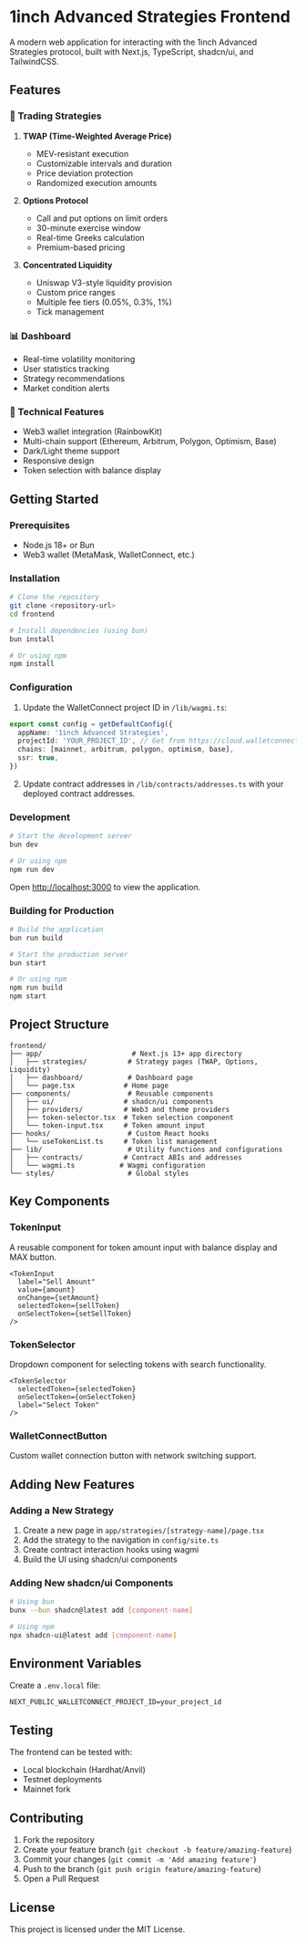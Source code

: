 # 1inch Advanced Strategies Frontend

A modern web application for interacting with the 1inch Advanced Strategies protocol, built with Next.js, TypeScript, shadcn/ui, and TailwindCSS.

## Features

### 🚀 Trading Strategies

1. **TWAP (Time-Weighted Average Price)**
   - MEV-resistant execution
   - Customizable intervals and duration
   - Price deviation protection
   - Randomized execution amounts

2. **Options Protocol**
   - Call and put options on limit orders
   - 30-minute exercise window
   - Real-time Greeks calculation
   - Premium-based pricing

3. **Concentrated Liquidity**
   - Uniswap V3-style liquidity provision
   - Custom price ranges
   - Multiple fee tiers (0.05%, 0.3%, 1%)
   - Tick management

### 📊 Dashboard
- Real-time volatility monitoring
- User statistics tracking
- Strategy recommendations
- Market condition alerts

### 🔧 Technical Features
- Web3 wallet integration (RainbowKit)
- Multi-chain support (Ethereum, Arbitrum, Polygon, Optimism, Base)
- Dark/Light theme support
- Responsive design
- Token selection with balance display

## Getting Started

### Prerequisites
- Node.js 18+ or Bun
- Web3 wallet (MetaMask, WalletConnect, etc.)

### Installation

```bash
# Clone the repository
git clone <repository-url>
cd frontend

# Install dependencies (using bun)
bun install

# Or using npm
npm install
```

### Configuration

1. Update the WalletConnect project ID in `/lib/wagmi.ts`:
```typescript
export const config = getDefaultConfig({
  appName: '1inch Advanced Strategies',
  projectId: 'YOUR_PROJECT_ID', // Get from https://cloud.walletconnect.com
  chains: [mainnet, arbitrum, polygon, optimism, base],
  ssr: true,
})
```

2. Update contract addresses in `/lib/contracts/addresses.ts` with your deployed contract addresses.

### Development

```bash
# Start the development server
bun dev

# Or using npm
npm run dev
```

Open [http://localhost:3000](http://localhost:3000) to view the application.

### Building for Production

```bash
# Build the application
bun run build

# Start the production server
bun start

# Or using npm
npm run build
npm start
```

## Project Structure

```
frontend/
├── app/                      # Next.js 13+ app directory
│   ├── strategies/          # Strategy pages (TWAP, Options, Liquidity)
│   ├── dashboard/           # Dashboard page
│   └── page.tsx            # Home page
├── components/              # Reusable components
│   ├── ui/                 # shadcn/ui components
│   ├── providers/          # Web3 and theme providers
│   ├── token-selector.tsx  # Token selection component
│   └── token-input.tsx     # Token amount input
├── hooks/                   # Custom React hooks
│   └── useTokenList.ts     # Token list management
├── lib/                     # Utility functions and configurations
│   ├── contracts/          # Contract ABIs and addresses
│   └── wagmi.ts           # Wagmi configuration
└── styles/                  # Global styles

```

## Key Components

### TokenInput
A reusable component for token amount input with balance display and MAX button.

```tsx
<TokenInput
  label="Sell Amount"
  value={amount}
  onChange={setAmount}
  selectedToken={sellToken}
  onSelectToken={setSellToken}
/>
```

### TokenSelector
Dropdown component for selecting tokens with search functionality.

```tsx
<TokenSelector
  selectedToken={selectedToken}
  onSelectToken={onSelectToken}
  label="Select Token"
/>
```

### WalletConnectButton
Custom wallet connection button with network switching support.

## Adding New Features

### Adding a New Strategy

1. Create a new page in `app/strategies/[strategy-name]/page.tsx`
2. Add the strategy to the navigation in `config/site.ts`
3. Create contract interaction hooks using wagmi
4. Build the UI using shadcn/ui components

### Adding New shadcn/ui Components

```bash
# Using bun
bunx --bun shadcn@latest add [component-name]

# Using npm
npx shadcn-ui@latest add [component-name]
```

## Environment Variables

Create a `.env.local` file:

```env
NEXT_PUBLIC_WALLETCONNECT_PROJECT_ID=your_project_id
```

## Testing

The frontend can be tested with:
- Local blockchain (Hardhat/Anvil)
- Testnet deployments
- Mainnet fork

## Contributing

1. Fork the repository
2. Create your feature branch (`git checkout -b feature/amazing-feature`)
3. Commit your changes (`git commit -m 'Add amazing feature'`)
4. Push to the branch (`git push origin feature/amazing-feature`)
5. Open a Pull Request

## License

This project is licensed under the MIT License.